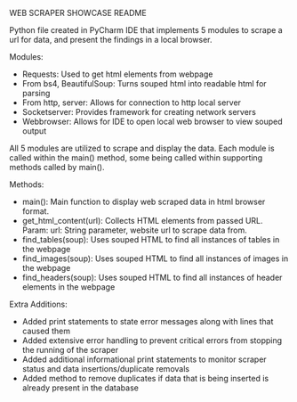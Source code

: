 WEB SCRAPER SHOWCASE README

Python file created in PyCharm IDE that implements 5 modules to scrape a url for data, and present the findings in a local browser. 

Modules:
- Requests: Used to get html elements from webpage
- From bs4, BeautifulSoup: Turns souped html into readable html for parsing
- From http, server: Allows for connection to http local server
- Socketserver: Provides framework for creating network servers
- Webbrowser: Allows for IDE to open local web browser to view souped output

All 5 modules are utilized to scrape and display the data. Each module is called within the main() method, some being called within supporting methods called by main().

Methods:
- main(): Main function to display web scraped data in html browser format. 
- get_html_content(url): Collects HTML elements from passed URL. Param: url: String parameter, website url to scrape data from.
- find_tables(soup): Uses souped HTML to find all instances of tables in the webpage
- find_images(soup): Uses souped HTML to find all instances of images in the webpage
- find_headers(soup): Uses souped HTML to find all instances of header elements in the webpage

Extra Additions:
- Added print statements to state error messages along with lines that caused them
- Added extensive error handling to prevent critical errors from stopping the running of the scraper
- Added additional informational print statements to monitor scraper status and data insertions/duplicate removals
- Added method to remove duplicates if data that is being inserted is already present in the database
